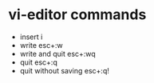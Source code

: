 # vi-editor commands
* insert i
* write esc+:w
* write and quit esc+:wq
* quit esc+:q
* quit without saving esc+:q!

